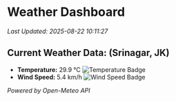 
# Weather Dashboard

_Last Updated: 2025-08-22 10:11:27_

## Current Weather Data: (Srinagar, JK)
- **Temperature:** 29.9 °C ![Temperature Badge](https://img.shields.io/badge/Temperature-Medium%20Temp-green)
- **Wind Speed:** 5.4 km/h ![Wind Speed Badge](https://img.shields.io/badge/Wind%20Speed-Light%20Wind-blue)

*Powered by Open-Meteo API*
